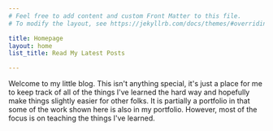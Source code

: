 ```yaml
---
# Feel free to add content and custom Front Matter to this file.
# To modify the layout, see https://jekyllrb.com/docs/themes/#overriding-theme-defaults

title: Homepage
layout: home
list_title: Read My Latest Posts

---
```


Welcome to my little blog. This isn't anything special, it's just a place for me
to keep track of all of the things I've learned the hard way and hopefully
make things slightly easier for other folks. It is partially a portfolio in that
some of the work shown here is also in my portfolio. However, most of the focus
is on teaching the things I've learned.
